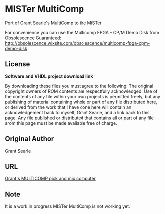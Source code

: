 MISTer MultiComp 
================

Port of Grant Searle's MultiComp to the MiSTer

For convenience you can use the Multicomp FPGA - CP/M Demo Disk from Obsolescence Guaranteed:
http://obsolescence.wixsite.com/obsolescence/multicomp-fpga-cpm-demo-disk


## License

__Software and VHDL project download link__

By downloading these files you must agree to the following: The original
copyright owners of ROM contents are respectfully acknowledged.  Use of the
contents of any file within your own projects is permitted freely, but any
publishing of material containing whole or part of any file distributed
here, or derived from the work that I have done here will contain an
acknowledgement back to myself, Grant Searle, and a link back to this page.
Any file published or distributed that contains all or part of any file
arom this page must be made available free of charge.

## Original Author
Grant Searle

## URL
[Grant's MULTICOMP pick and mix computer](http://searle.hostei.com/grant/Multicomp/index.html)

## Note
It is a work in progress MISTer MultiComp is not working yet.
